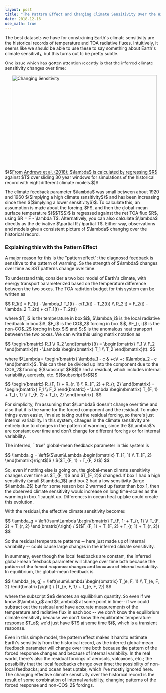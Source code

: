 ```yaml
---
layout: post
title: "The Pattern Effect and Changing Climate Sensitivity Over the Historical Record"
date: 2018-12-16
use_math: true
---
```


<p>The best datasets we have for constraining Earth's climate sensitivity are the historical records of temperature and TOA radiative fluxes. Intuitively, it seems like we should be able to use these to say something about Earth's climate sensitivity, but this turns out to be pretty subtle.</p>

<p>One issue which has gotten attention recently is that the inferred climate sensitivity changes over time:</p>

<img src="http://nicklutsko.github.io/notes/images/changing_sensitivity.png" alt="Changing Sensitivity" style="position:absolute; left:250px; width:468px;height:321px;" class="center">
<br /><br /><br /><br /><br /><br /><br /><br /><br /><br /><br /><br /><br /><br /><br /><br /><br />
<p>$($From <a href="https://agupubs.onlinelibrary.wiley.com/doi/abs/10.1029/2018GL078887">Andrews et al. (2018)</a>; $\lambda$ is calculated by regressing $R$ against $T$ over sliding 30 year windows for simulations of the historical record with eight different climate models.$)$</p>

<p>The climate feedback parameter $\lambda$ was small between about 1920 and 1960 $($implying a high climate sensitivity$)$ and has been increasing since then $($implying a lower sensitivity$)$. To calculate this, an assumption is made about the forcing, $F$, and then the global-mean surface temperature $($$T$$)$ is regressed against the net TOA flux $R$, using $R = F - \lambda T$. Alternatively, you can also calculate $\lambda$ directly as the derivative $\partial R / \partial T$. Either way, observations and models give a consistent picture of $\lambda$ changing over the historical record.</p>

<h3>Explaining this with the Pattern Effect</h3>

<p>A major reason for this is the "pattern effect": the diagnosed feedback is sensitive to the pattern of warming. So the strength of $\lambda$ changes over time as SST patterns change over time.</p> 

<p>To understand this, consider a two box model of Earth's climate, with energy transport parameterized based on the temperature difference between the two boxes. The TOA radiation budget for this system can be written as</p>
$$
R_1(t) = F_1(t) - \lambda_1 T_1(t) - c(T_1(t) - T_2(t)) \\
R_2(t) = F_2(t) - \lambda_2 T_2(t) + c(T_1(t) - T_2(t))
<p>where $T_i$ is the temperature in box $i$, $\lambda_i$ is the local radiative feedback in box $i$, $F_i$ is the CO$_2$ forcing in box $i$, $F_{r, i}$ is the non-CO$_2$ forcing in box $i$ and $c$ is the anomalous heat transport between the two boxes. We can write this using matrix notation as</p>
$$
\begin{bmatrix}
    R_1 \\
    R_2
\end{bmatrix}(t)
=
\begin{bmatrix}
    F_1 \\
    F_2
\end{bmatrix}(t)
-
\Lambda
\begin{bmatrix}
    T_1 \\
    T_2
\end{bmatrix}(t).
$$
<p>where $\Lambda = \begin{bmatrix}
    \lambda_1 - c & +c\\
    +c  &\lambda_2 - c
\end{bmatrix}$. This can then be divided up into the component due to the CO$_2$ forcing $($subscript $F$$)$ and a residual, which includes internal variability, aerosols, etc. $($subscript $r$$)$</p>
$$
\begin{bmatrix}
    R_{F, 1} + R_{r, 1} \\
    R_{F, 2} + R_{r, 2}
\end{bmatrix}
=
\begin{bmatrix}
    F_1 \\
    F_2
\end{bmatrix}
-
\Lambda
\begin{bmatrix}
    T_{F, 1} + T_{r, 1} \\
    T_{F, 2} + T_{r, 2}
\end{bmatrix}.
$$
<p>For simplicity, I'm assuming that $\Lambda$ doesn't change over time and also that it is the same for the forced component and the residual. To make things even easier, I'm also taking out the residual forcing, so there's just internal variability. In this system, changes in the climate sensitivity are entirely due to changes in the pattern of warming, since the $\Lambda$'s are constant over time and don't change for different forcings or for internal variability.</p>

<p>The inferred, ``true" global-mean feedback parameter in this system is</p> 
$$
\lambda_g = \left$($\sum\Lambda \begin{bmatrix}
    T_{F, 1} \\
    T_{F, 2}
\end{bmatrix}\right$)$ / $($T_{F, 1} + T_{F, 2}$)
$$
<p>So, even if nothing else is going on, the global-mean climate sensitivity changes over time as $T_{F, 1}$ and $T_{F, 2}$ changed. If box 1 had a high sensitivity (small $\lambda_1$) and box 2 had a low sensitivity (large $\lambda_2$) but for some reason box 2 warmed up faster than box 1, then the observed climate sensitivity would increase on long time-scales as the warming in box 1 caught up. Differences in ocean heat uptake could create this evolution.</p>

<p>With the residual, the effective climate sensitivity becomes</p>
$$
\lambda_g = \left(\sum\Lambda \begin{bmatrix}
    T_{F, 1} + T_{r, 1} \\
    T_{F, 2} + T_{r, 2}
\end{bmatrix}\right) / $($T_{F, 1} + T_{F, 2} + T_{r, 1} + T_{r, 2})
$$
<p>So the residual temperature patterns -- here just made up of internal variability -- could cause large changes in the inferred climate sensitivity.</p>

<p>In summary, even though the local feedbacks are constant, the inferred global-mean feedback parameter will change over time both because the pattern of the forced response changes and because of internal variability. In equilibrium, the global-mean feedback is</p> 
$$
\lambda_{e, g} = \left(\sum\Lambda \begin{bmatrix}
    T_{e, F, 1} \\
    T_{e, F, 2}
\end{bmatrix}\right) / (T_{e, F, 1} + T_{e, F, 2})
$$
<p>where the subscript $e$ denotes an equilibrium quantity. So even if we know $\lambda_g$ and $\Lambda$ at some point in time-- if we could subtract out the residual and have accurate measurements of the temperature and radiative flux in each box -- we don't know the equilibrium climate sensitivity because we don't know the equilibrated temperature response $T_e$; we'd just have $T$ at some time $t$, which is a transient response.</p>

<p>Even in this simple model, the pattern effect makes it hard to estimate Earth's sensitivity from the historical record, as the inferred global-mean feedback parameter will change over time both because the pattern of the forced response changes and because of internal variability. In the real world, there's also the residual forcings of aerosols, volcanoes, etc.; the possibility that the local feedbacks change over time; the possibility of non-local feedbacks; and ocean heat uptake, which I've mostly ignored here. The changing effective climate sensitivity over the historical record is the result of some combination of internal variability, changing patterns of the forced response and non-CO$_2$ forcings.</p> 













